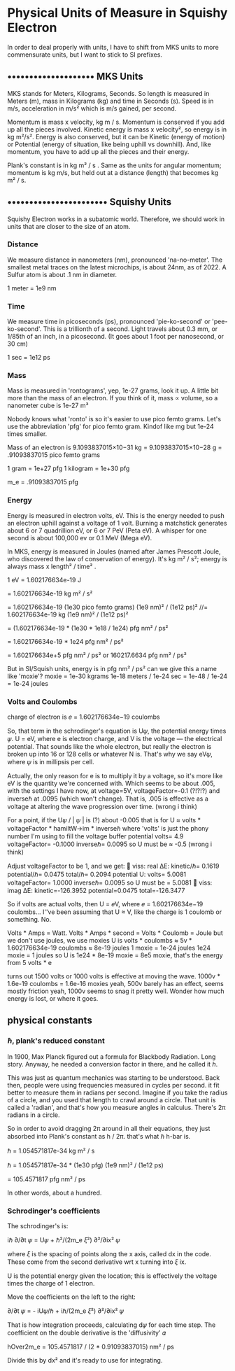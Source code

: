 <!--
title: Physical Units
description: Physical Units of Measure in Squishy Electron
-->
# Physical Units of Measure in Squishy Electron

In order to deal properly with units,
I have to shift from MKS units to more commensurate units,
but I want to stick to SI prefixes.

## •••••••••••••••••••• MKS Units

MKS stands for Meters, Kilograms, Seconds.  So length is measured in Meters (m), mass in Kilograms (kg) and time in Seconds (s).  Speed is in m/s, acceleration in m/s² which is m/s gained, per second.

Momentum is mass x velocity, kg m / s.  Momentum is conserved if you add up all the pieces involved.
Kinetic energy is mass x velocity², so energy is in   kg m²/s².
Energy is also conserved, but it can be Kinetic (energy of motion) or Potential (energy of situation, like being uphill vs downhill).  And, like momentum, you have to add up all the pieces and their energy.

Plank's constant is in kg m² / s .
Same as the units for angular momentum; momentum is kg m/s, but held out at a distance (length) that becomes kg m² / s.

## ••••••••••••••••••••••• Squishy Units

Squishy Electron works in a subatomic world.
Therefore, we should work in units that are closer to the size of an atom.

### Distance
We measure distance in nanometers (nm), pronounced 'na-no-meter'.
The smallest metal traces on the latest microchips,
is about 24nm, as of 2022.
A Sulfur atom is about .1 nm in diameter.

1 meter = 1e9 nm

### Time
We measure time in picoseconds (ps),
pronounced 'pie-ko-second' or 'pee-ko-second'.
This is a trillionth of a second.
Light travels about 0.3 mm, or 1/85th of an inch, in a picosecond.
(It goes about 1 foot per nanosecond, or 30 cm)

1 sec = 1e12 ps

### Mass
Mass is measured in 'rontograms', yep, 1e-27 grams, look it up.
A little bit more than the mass of an electron.
If you think of it, mass ∝ volume, so a nanometer cube is 1e-27 m³

Nobody knows what 'ronto' is so it's easier to use pico femto grams.
Let's use the abbreviation 'pfg' for pico femto gram.
Kindof like mg but 1e-24 times smaller.

Mass of an electron is 9.1093837015×10−31 kg
= 9.1093837015×10−28 g
= .91093837015 pico femto grams

1 gram = 1e+27 pfg
1 kilogram = 1e+30 pfg

m_e = .91093837015 pfg


### Energy

Energy is measured in electron volts, eV.
This is the energy needed to push an electron uphill against a voltage of 1 volt.
Burning a matchstick generates about 6 or 7 quadrillion eV, or 6 or 7 PeV (Peta eV).
A whisper for one second is about 100,000 ev or 0.1 MeV (Mega eV).

In MKS, energy is measured in Joules (named after James Prescott Joule,
who discovered the law of conservation of energy).
It's kg m² / s²; energy is always mass x length² / time² .

1 eV = 1.602176634e-19 J

= 1.602176634e-19 kg m² / s²

= 1.602176634e-19 (1e30 pico femto grams) (1e9 nm)² / (1e12 ps)²
//= 1.602176634e-19 kg (1e9 nm)² / (1e12 ps)²

= (1.602176634e-19 * (1e30 * 1e18 / 1e24) pfg nm² / ps²

= 1.602176634e-19 * 1e24 pfg nm² / ps²

= 1.602176634e+5 pfg nm² / ps²
or 160217.6634 pfg nm² / ps²

But in SI/Squish units, energy is in pfg nm² / ps²
can we give this a name like 'moxie'?
moxie = 1e-30 kgrams 1e-18 meters / 1e-24 sec
= 1e-48 / 1e-24 = 1e-24 joules

### Volts and Coulombs

charge of electron is 𝑒 = 1.602176634e−19 coulombs

So, that term in the schrodinger's equation is U𝜓, the potential energy times 𝜓.
U = eV, where e is electron charge, and V is the voltage — the electrical potential.
That sounds like the whole electron, but really the electron is broken up into 16 or
128 cells or whatever N is.  That's why we say eV𝜓, where 𝜓 is in millipsis per cell.

Actually, the only reason for e is to multiply it by a voltage, so it's more like eV is the quantity we're concerned with.  Which seems to be about .005, with the settings I have now, at voltage=5V, voltageFactor=-0.1 (?!?!?) and inverseℏ at .0095 (which won't change).  That is, .005 is effective as a voltage at altering the wave progression over time.  (wrong i think)

For a point, if the U𝜓 / | 𝜓 | is (?) about -0.005
that is for U ≈ volts * voltageFactor * hamiltW->im * inverseℏ
where 'volts' is just the phony number I'm using to fill the voltage buffer
potential volts=  4.9  voltageFactor= -0.1000  inverseℏ=  0.0095
   so U must  be ≈  -0.5    (wrong i think)

Adjust voltageFactor to be 1, and we get:
 🧶  viss: real ΔE: kinetic/ℏ=  0.1619  potential/ℏ=  0.0475  total/ℏ=  0.2094
  potential U: volts=  5.0081  voltageFactor=  1.0000  inverseℏ=  0.0095
  so U must  be  =   5.0081
🧶  viss: imag ΔE: kinetic=-126.3952  potential=0.0475  total=-126.3477

So if volts are actual volts, then U = 𝑒V, where 𝑒 = 1.602176634e−19 coulombs...
I''ve  been assuming that U ≈ V, like the charge is 1 coulomb or something.  No.

Volts * Amps = Watt.
Volts * Amps * second = Volts * Coulomb = Joule but we don't use joules, we use moxies
U is volts * coulombs  ≈  5v * 1.602176634e-19 coulombs  ≈ 8e-19 joules
1 moxie = 1e-24 joules
1e24 moxie = 1 joules
so U is 1e24 * 8e-19  moxie = 8e5 moxie, that's the energy from 5 volts * e

turns out 1500 volts or 1000 volts is effective at moving the wave.
1000v * 1.6e-19 coulombs = 1.6e-16 moxies
yeah, 500v barely has an effect, seems mostly friction
yeah, 1000v seems to snag it pretty well.  Wonder how much energy is lost, or where it goes.



<!--
### mass

zepto = 1e−21 so like micro-femto-grams or nano-pico-grams


1 kg = 1000g = 1e+30 kilo-quectograms = 1e+33 quectograms
  = 1e21 kilo-zepto grams = 1e24 zeptograms
1 g = 1e+30 quecto-grams
1 g = 1e+30 femto-femto-grams

Lets not use quectos or zeptos.    femtos are 1e-15, size of a nucleus.  that's OK.
1 eV = 1.602176634×10−19 J
meaning the charge of an electron is 1.602176634×10−19 coulomb, exactly.

1 kg = 6.241509074460763e+24 eV ps² / nm²
 -->

<!--
### volts
charge of an electron is 1.602176634×10−19 coulomb, exactly.

and one Joule is 1 volt * 1 coulomb

so an eV = 1 volt * 1.602176634×10−19 coulomb

1 volt = 1 eV / 1.602176634×10−19 coulomb

because e is a sortof standard unit of charge, eV ~= V

 -->



## physical constants

### ℏ, plank's reduced constant

In 1900,  Max Planck figured out a formula for Blackbody Radiation.
Long story.
Anyway, he needed a conversion factor in there, and he called it *h*.

This was just as quantum mechanics was starting to be understood.
Back then, people were using frequencies measured in cycles per second.
it fit better to measure them in radians per second.
Imagine if you take the radius of a circle, and you used that length to crawl around a circle.
That unit is called a 'radian', and that's how you measure angles in calculus.
There's 2π radians in a circle.

So in order to avoid dragging 2π around in all their equations, they just absorbed into Plank's constant as h / 2π.
that's what ℏ h-bar is.

ℏ = 1.054571817e-34 kg m² / s

ℏ = 1.054571817e-34 * (1e30 pfg) (1e9 nm)² / (1e12 ps)

= 105.4571817 pfg nm² / ps

In other words, about a hundred.


<!--
= 1.054571817e-34 * (6.241509074460763e+24 eV ps² / nm²)  * (1e9 nm)² / 1e12 ps

= 6.582119565476075e-10 (eV ps² / nm²) * (1e18 / 1e12) * (nm² / ps)

= 6.582119565476075e-10 eV ps² / nm² * 1e6 (nm²/ps)

= 6.582119565476075e-10 eV ps²  * 1e6 (1/ps)

= 6.582119565476075e-10 eV ps²  * 1e6 (1/ps)


= 6.58211956547607524373e-4 eV ps

ℏ =  6.58211956547607524373e-4 eV ps
confirmed with wikipedia: 6.582119569...e−16 eV⋅s
or 6.58 e-4  eV s
 -->


### Schrodinger's coefficients

The schrodinger's is:

iℏ ∂/∂t 𝜓 = U𝜓 + ℏ²/(2m_e 𝜉²) ∂²/∂ix² 𝜓

where 𝜉 is the spacing of points along the x axis, called dx in the code.
These come from the second derivative wrt x turning into 𝜉 ix.

U is the potential energy given the location; this is effectively the
voltage times the charge of 1 electron.

Move the coefficients on the left to the right:

∂/∂t 𝜓 = - iU𝜓/ℏ + iℏ/(2m_e 𝜉²)  ∂²/∂ix²  𝜓

That is how integration proceeds, calculating d𝜓 for each time step.
The coefficient  on the double derivative is the 'diffusivity' 𝛼

hOver2m_e = 105.4571817 / (2 * 0.91093837015)   nm² / ps

Divide this by dx² and it's ready to use for integrating.


